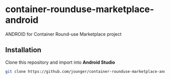 # container-rounduse-marketplace-android
ANDROID for Container Round-use Marketplace project

## Installation
Clone this repository and import into **Android Studio**
```bash
git clone https://github.com/jounger/container-rounduse-marketplace-android.git
```
